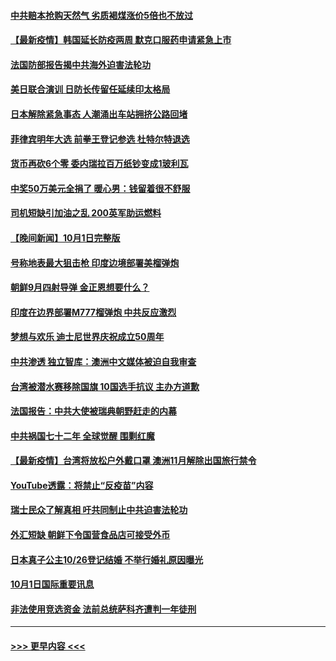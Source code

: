#### [中共赔本抢购天然气 劣质褐煤涨价5倍也不放过](../pages/prog202/a103232781.md?t=10030350) 
#### [【最新疫情】韩国延长防疫两周  默克口服药申请紧急上市](../pages/prog202/a103232680.md?t=10030350) 
#### [法国防部报告揭中共海外迫害法轮功](../pages/prog202/a103232005.md?t=10030350) 
#### [美日联合演训 日防长传留任延续印太格局](../pages/prog202/a103232638.md?t=10030350) 
#### [日本解除紧急事态 人潮涌出车站拥挤公路回堵](../pages/prog202/a103232547.md?t=10030350) 
#### [菲律宾明年大选 前拳王登记参选 杜特尔特退选](../pages/prog202/a103232498.md?t=10030350) 
#### [货币再砍6个零 委内瑞拉百万纸钞变成1玻利瓦](../pages/prog202/a103232415.md?t=10030350) 
#### [中奖50万美元全捐了 暖心男：钱留着很不舒服](../pages/prog202/a103232405.md?t=10030350) 
#### [司机短缺引加油之乱 200英军助运燃料](../pages/prog202/a103232390.md?t=10030350) 
#### [【晚间新闻】10月1日完整版](../pages/prog202/a103232255.md?t=10030350) 
#### [号称地表最大狙击枪 印度边境部署美榴弹炮](../pages/prog202/a103232111.md?t=10030350) 
#### [朝鲜9月四射导弹 金正恩想要什么？](../pages/prog202/a103232096.md?t=10030350) 
#### [印度在边界部署M777榴弹炮 中共反应激烈](../pages/prog202/a103231669.md?t=10030350) 
#### [梦想与欢乐 迪士尼世界庆祝成立50周年](../pages/prog202/a103232066.md?t=10030350) 
#### [中共渗透  独立智库：澳洲中文媒体被迫自我审查](../pages/prog202/a103232038.md?t=10030350) 
#### [台湾被潜水赛移除国旗 10国选手抗议 主办方道歉](../pages/prog202/a103232020.md?t=10030350) 
#### [法国报告：中共大使被瑞典朝野赶走的内幕](../pages/prog202/a103231980.md?t=10030350) 
#### [中共祸国七十二年 全球觉醒 围剿红魔](../pages/prog202/a103231886.md?t=10030350) 
#### [【最新疫情】台湾将放松户外戴口罩 澳洲11月解除出国旅行禁令](../pages/prog202/a103231865.md?t=10030350) 
#### [YouTube透露：将禁止“反疫苗”内容](../pages/prog202/a103231796.md?t=10030350) 
#### [瑞士民众了解真相 吁共同制止中共迫害法轮功](../pages/prog202/a103231726.md?t=10030350) 
#### [外汇短缺 朝鲜下令国营食品店可接受外币](../pages/prog202/a103231648.md?t=10030350) 
#### [日本真子公主10/26登记结婚 不举行婚礼原因曝光](../pages/prog202/a103231574.md?t=10030350) 
#### [10月1日国际重要讯息](../pages/prog202/a103231575.md?t=10030350) 
#### [非法使用竞选资金 法前总统萨科齐遭判一年徒刑](../pages/prog202/a103231554.md?t=10030350) 

----
#### [ >>> 更早内容 <<< ](../indexes/prog202-earlier.md)
